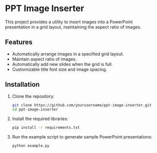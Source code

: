 # PPT Image Inserter

This project provides a utility to insert images into a PowerPoint presentation in a grid layout, maintaining the aspect ratio of images.

## Features
- Automatically arrange images in a specified grid layout.
- Maintain aspect ratio of images.
- Automatically add new slides when the grid is full.
- Customizable title font size and image spacing.

## Installation

1. Clone the repository:
   ```sh
   git clone https://github.com/yourusername/ppt-image-inserter.git
   cd ppt-image-inserter
2. Install the required libraries:
   ```sh
   pip install -r requirements.txt
3. Run the example script to generate sample PowerPoint presentations:
   ```sh
   python example.py
